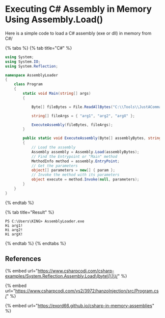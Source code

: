 # Executing C\# Assembly in Memory Using Assembly.Load\(\)

Here is a simple code to load a C\# assembly \(exe or dll\) in memory from C\#/

{% tabs %}
{% tab title="C\#" %}
```csharp
using System;
using System.IO;
using System.Reflection;

namespace AssemblyLoader
{
    class Program
    {
        static void Main(string[] args)
        {

            Byte[] fileBytes = File.ReadAllBytes("C:\\Tools\\JustACommandWithArgs.exe");

            string[] fileArgs = { "arg1", "arg2", "argX" };

            ExecuteAssembly(fileBytes, fileArgs);
        }

        public static void ExecuteAssembly(Byte[] assemblyBytes, string[] param)
        {
            // Load the assembly
            Assembly assembly = Assembly.Load(assemblyBytes);
            // Find the Entrypoint or "Main" method
            MethodInfo method = assembly.EntryPoint;
            // Get the parameters
            object[] parameters = new[] { param };
            // Invoke the method with its parameters
            object execute = method.Invoke(null, parameters);
        }
    }
}
```
{% endtab %}

{% tab title="Result" %}
```
PS C:\Users\KING> AssemblyLoader.exe
Hi arg1!
Hi arg2!
Hi argX!
```
{% endtab %}
{% endtabs %}



## References

{% embed url="https://www.csharpcodi.com/csharp-examples/System.Reflection.Assembly.Load\(byte\[\]\)/" %}

{% embed url="https://www.csharpcodi.com/vs2/3972/hanzoInjection/src/Program.cs/" %}

{% embed url="https://exord66.github.io/csharp-in-memory-assemblies" %}



